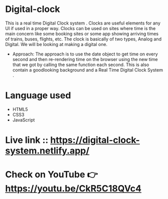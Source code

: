 # Digital-clock
This is a real time Digital Clock system . Clocks are useful elements for any UI if used in a proper way. Clocks can be used on sites where time is the main concern like some booking sites or some app showing arriving times of trains, buses, flights, etc. The clock is basically of two types, Analog and Digital. We will be looking at making a digital one. 

* Approach: The approach is to use the date object to get time on every second and then re-rendering time on the browser using the new time that we got by calling the same function each second. This is also contain a goodlooking background and a Real Time Digital Clock System . 

# Language used
* HTML5
* CSS3
* JavaScript

# Live link :: https://digital-clock-system.netlify.app/

# Check on YouTube 👉 https://youtu.be/CkR5C18QVc4

